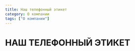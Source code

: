```yaml
---
title: Наш телефонный этикет
category: О компании
tags: ["О компании"]
---
```

# НАШ ТЕЛЕФОННЫЙ ЭТИКЕТ

